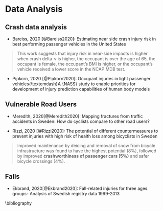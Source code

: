 # Data Analysis

## Crash data analysis

- Bareiss, 2020 [@Bareiss2020]: Estimating near side crash injury risk in best performing passenger vehicles in the United States

> This work suggests that injury risk in near-side impacts is higher when crash delta-v is higher, the occupant is over the age of 65, the occupant is female, the occupant’s BMI is higher, or the occupant’s vehicle received a lower score in the NCAP MDB test.


- Pipkorn, 2020 [@Pipkorn2020]: Occupant injuries in light passenger vehicles{\textemdash}A {NASS} study to enable priorities for development of injury prediction capabilities of human body models



## Vulnerable Road Users

-  Meredith, 2020[@Meredith2020]: Mapping fractures from traffic accidents in Sweden: How do cyclists compare to other road users?

- Rizzi, 2020 [@Rizzi2020]: The potential of different countermeasures to prevent injuries with high risk of health loss among bicyclists in Sweden

> Improved maintenance by deicing and removal of snow from bicycle infrastructure was found to have the highest potential (8%), followed by improved **crashworthiness of passenger cars (5%)** and safer bicycle crossings (4%).

## Falls

- Ekbrand, 2020[@Ekbrand2020]: Fall-related injuries for three ages groups- Analysis of Swedish registry data 1999-2013


\bibliography
